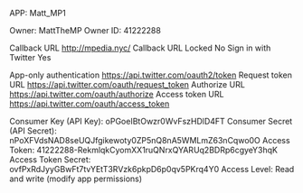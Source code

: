 APP: Matt_MP1

Owner: MattTheMP
Owner ID: 41222288

Callback URL	http://mpedia.nyc/
Callback URL Locked	No
Sign in with Twitter	Yes

App-only authentication	https://api.twitter.com/oauth2/token
Request token URL	https://api.twitter.com/oauth/request_token
Authorize URL	https://api.twitter.com/oauth/authorize
Access token URL	https://api.twitter.com/oauth/access_token

Consumer Key (API Key): oPGoeIBtOwzr0WvFszHDlD4FT
Consumer Secret (API Secret): nPoXFVdsNAD8seUQJfgikewoty0ZP5nQ8nA5WMLmZ63nCqwo0O
Access Token: 41222288-RekmlqkCyomXX1ruQNrxQYARUq2BDRp6cgyeY3hqK
Access Token Secret: ovfPxRdJyyGBwFt7tvYEtT3RVzk6pkpD6p0qv5PKrq4Y0
Access Level: Read and write (modify app permissions)
